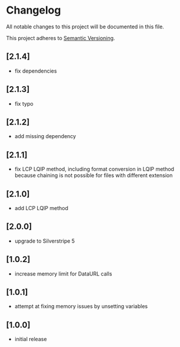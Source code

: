 # Changelog

All notable changes to this project will be documented in this file.

This project adheres to [Semantic Versioning](http://semver.org/).

## [2.1.4]

* fix dependencies

## [2.1.3]

* fix typo

## [2.1.2]

* add missing dependency

## [2.1.1]

* fix LCP LQIP method, including format conversion in LQIP method because chaining is not possible for files with different extension

## [2.1.0]

* add LCP LQIP method

## [2.0.0]

* upgrade to Silverstripe 5

## [1.0.2]

* increase memory limit for DataURL calls

## [1.0.1]

* attempt at fixing memory issues by unsetting variables

## [1.0.0]

* initial release
